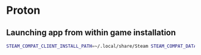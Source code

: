 # Proton

## Launching app from within game installation

```bash
STEAM_COMPAT_CLIENT_INSTALL_PATH=~/.local/share/Steam STEAM_COMPAT_DATA_PATH=~/.steam/steam/steamapps/compatdata/1222670 ~/.steam/steam/steamapps/common/'Proton - Experimental'/proton run ~/.steam/steam/steamapps/compatdata/1222670/pfx/drive_c/Program\ Files/Electronic\ Arts/EA\ Desktop/EA\ Desktop/EADesktop.exe
```
